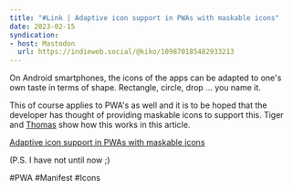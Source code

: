 ```yaml
---
title: "#Link | Adaptive icon support in PWAs with maskable icons"
date: 2023-02-15
syndication: 
- host: Mastodon
  url: https://indieweb.social/@kiko/109870185482933213
---
```


On Android smartphones, the icons of the apps can be adapted to one's own taste in terms of shape. Rectangle, circle, drop ... you name it.

This of course applies to PWA's as well and it is to be hoped that the developer has thought of providing maskable icons to support this. Tiger and [Thomas](https://toot.cafe/@tomayac) show how this works in this article.

[Adaptive icon support in PWAs with maskable icons](https://web.dev/maskable-icon/)

(P.S. I have not until now ;)

#PWA #Manifest #Icons